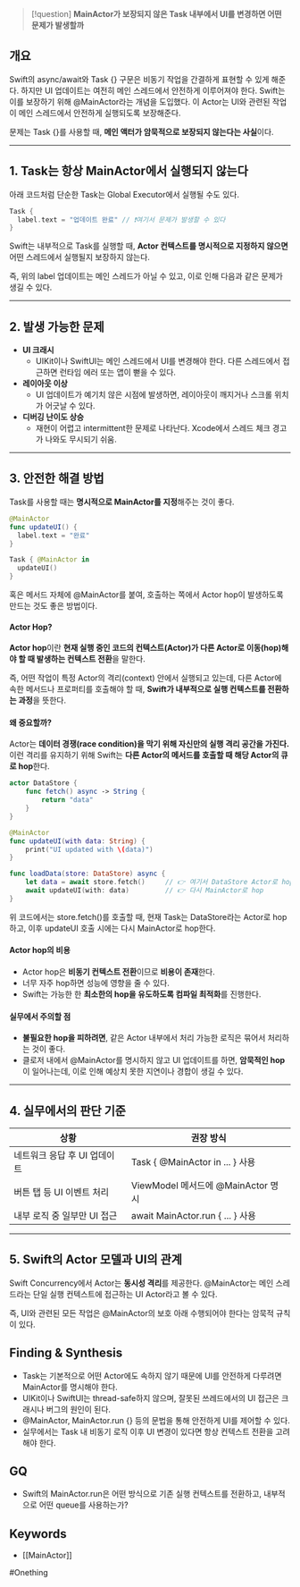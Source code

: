 
> [!question]
> **MainActor가 보장되지 않은 Task 내부에서 UI를 변경하면 어떤 문제가 발생할까**

## **개요**
Swift의 async/await와 Task {} 구문은 비동기 작업을 간결하게 표현할 수 있게 해준다.
하지만 UI 업데이트는 여전히 메인 스레드에서 안전하게 이루어져야 한다. Swift는 이를 보장하기 위해 @MainActor라는 개념을 도입했다. 
이 Actor는 UI와 관련된 작업이 메인 스레드에서 안전하게 실행되도록 보장해준다.

문제는 Task {}를 사용할 때, **메인 액터가 암묵적으로 보장되지 않는다는 사실**이다.

----
## **1. Task는 항상 MainActor에서 실행되지 않는다**

아래 코드처럼 단순한 Task는 Global Executor에서 실행될 수도 있다.
```swift
Task {
  label.text = "업데이트 완료" // ❗️여기서 문제가 발생할 수 있다
}
```
Swift는 내부적으로 Task를 실행할 때, **Actor 컨텍스트를 명시적으로 지정하지 않으면** 어떤 스레드에서 실행될지 보장하지 않는다.

즉, 위의 label 업데이트는 메인 스레드가 아닐 수 있고, 이로 인해 다음과 같은 문제가 생길 수 있다.

---

## **2. 발생 가능한 문제**
- **UI 크래시**
    - UIKit이나 SwiftUI는 메인 스레드에서 UI를 변경해야 한다. 다른 스레드에서 접근하면 런타임 에러 또는 앱이 뻗을 수 있다.
- **레이아웃 이상**
    - UI 업데이트가 예기치 않은 시점에 발생하면, 레이아웃이 깨지거나 스크롤 위치가 어긋날 수 있다.
- **디버깅 난이도 상승**
    - 재현이 어렵고 intermittent한 문제로 나타난다. Xcode에서 스레드 체크 경고가 나와도 무시되기 쉬움.

---

## **3. 안전한 해결 방법**
Task를 사용할 때는 **명시적으로 MainActor를 지정**해주는 것이 좋다.
```swift
@MainActor
func updateUI() {
  label.text = "완료"
}

Task { @MainActor in
  updateUI()
}
```
혹은 메서드 자체에 @MainActor를 붙여, 호출하는 쪽에서 Actor hop이 발생하도록 만드는 것도 좋은 방법이다.

#### **Actor Hop?**
**Actor hop**이란 **현재 실행 중인 코드의 컨텍스트(Actor)가 다른 Actor로 이동(hop)해야 할 때 발생하는 컨텍스트 전환**을 말한다.

즉, 어떤 작업이 특정 Actor의 격리(context) 안에서 실행되고 있는데, 다른 Actor에 속한 메서드나 프로퍼티를 호출해야 할 때, **Swift가 내부적으로 실행 컨텍스트를 전환하는 과정**을 뜻한다.

#### 왜 중요할까?
Actor는 **데이터 경쟁(race condition)을 막기 위해 자신만의 실행 격리 공간을 가진다.**
이런 격리를 유지하기 위해 Swift는 **다른 Actor의 메서드를 호출할 때 해당 Actor의 큐로 hop**한다.

```swift
actor DataStore {
    func fetch() async -> String {
        return "data"
    }
}

@MainActor
func updateUI(with data: String) {
    print("UI updated with \(data)")
}

func loadData(store: DataStore) async {
    let data = await store.fetch()     // 👉 여기서 DataStore Actor로 hop
    await updateUI(with: data)         // 👉 다시 MainActor로 hop
}
```
위 코드에서는 store.fetch()를 호출할 때, 현재 Task는 DataStore라는 Actor로 hop하고, 이후 updateUI 호출 시에는 다시 MainActor로 hop한다.

#### **Actor hop의 비용**
- Actor hop은 **비동기 컨텍스트 전환**이므로 **비용이 존재**한다.
- 너무 자주 hop하면 성능에 영향을 줄 수 있다.
- Swift는 가능한 한 **최소한의 hop을 유도하도록 컴파일 최적화**를 진행한다.

#### **실무에서 주의할 점**
- **불필요한 hop을 피하려면**, 같은 Actor 내부에서 처리 가능한 로직은 묶어서 처리하는 것이 좋다.
- 클로저 내에서 @MainActor를 명시하지 않고 UI 업데이트를 하면, **암묵적인 hop**이 일어나는데, 이로 인해 예상치 못한 지연이나 경합이 생길 수 있다.

---

## **4. 실무에서의 판단 기준**

| **상황**            | **권장 방식**                      |
| ----------------- | ------------------------------ |
| 네트워크 응답 후 UI 업데이트 | Task { @MainActor in ... } 사용  |
| 버튼 탭 등 UI 이벤트 처리  | ViewModel 메서드에 @MainActor 명시   |
| 내부 로직 중 일부만 UI 접근 | await MainActor.run { ... } 사용 |

---
## **5. Swift의 Actor 모델과 UI의 관계**

Swift Concurrency에서 Actor는 **동시성 격리**를 제공한다.
@MainActor는 메인 스레드라는 단일 실행 컨텍스트에 접근하는 UI Actor라고 볼 수 있다.

즉, UI와 관련된 모든 작업은 @MainActor의 보호 아래 수행되어야 한다는 암묵적 규칙이 있다.


## **Finding & Synthesis**
- Task는 기본적으로 어떤 Actor에도 속하지 않기 때문에 UI를 안전하게 다루려면 MainActor를 명시해야 한다.
- UIKit이나 SwiftUI는 thread-safe하지 않으며, 잘못된 쓰레드에서의 UI 접근은 크래시나 버그의 원인이 된다.
- @MainActor, MainActor.run {} 등의 문법을 통해 안전하게 UI를 제어할 수 있다.
- 실무에서는 Task 내 비동기 로직 이후 UI 변경이 있다면 항상 컨텍스트 전환을 고려해야 한다.

## **GQ**
- Swift의 MainActor.run은 어떤 방식으로 기존 실행 컨텍스트를 전환하고, 내부적으로 어떤 queue를 사용하는가?

## Keywords
- [[MainActor]]

#Onething 